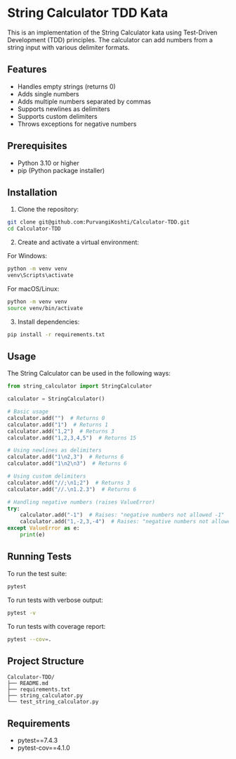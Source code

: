 # String Calculator TDD Kata

This is an implementation of the String Calculator kata using Test-Driven Development (TDD) principles. The calculator can add numbers from a string input with various delimiter formats.

## Features

- Handles empty strings (returns 0)
- Adds single numbers
- Adds multiple numbers separated by commas
- Supports newlines as delimiters
- Supports custom delimiters
- Throws exceptions for negative numbers

## Prerequisites

- Python 3.10 or higher
- pip (Python package installer)

## Installation

1. Clone the repository:
```bash
git clone git@github.com:PurvangiKoshti/Calculator-TDD.git
cd Calculator-TDD
```

2. Create and activate a virtual environment:

For Windows:
```bash
python -m venv venv
venv\Scripts\activate
```

For macOS/Linux:
```bash
python -m venv venv
source venv/bin/activate
```

3. Install dependencies:
```bash
pip install -r requirements.txt
```

## Usage

The String Calculator can be used in the following ways:

```python
from string_calculator import StringCalculator

calculator = StringCalculator()

# Basic usage
calculator.add("")  # Returns 0
calculator.add("1")  # Returns 1
calculator.add("1,2")  # Returns 3
calculator.add("1,2,3,4,5")  # Returns 15

# Using newlines as delimiters
calculator.add("1\n2,3")  # Returns 6
calculator.add("1\n2\n3")  # Returns 6

# Using custom delimiters
calculator.add("//;\n1;2")  # Returns 3
calculator.add("//.\n1.2.3")  # Returns 6

# Handling negative numbers (raises ValueError)
try:
    calculator.add("-1")  # Raises: "negative numbers not allowed -1"
    calculator.add("1,-2,3,-4")  # Raises: "negative numbers not allowed -2,-4"
except ValueError as e:
    print(e)
```

## Running Tests

To run the test suite:
```bash
pytest
```

To run tests with verbose output:
```bash
pytest -v
```

To run tests with coverage report:
```bash
pytest --cov=.
```

## Project Structure

```
Calculator-TDD/
├── README.md
├── requirements.txt
├── string_calculator.py
└── test_string_calculator.py
```

## Requirements

- pytest==7.4.3
- pytest-cov==4.1.0

